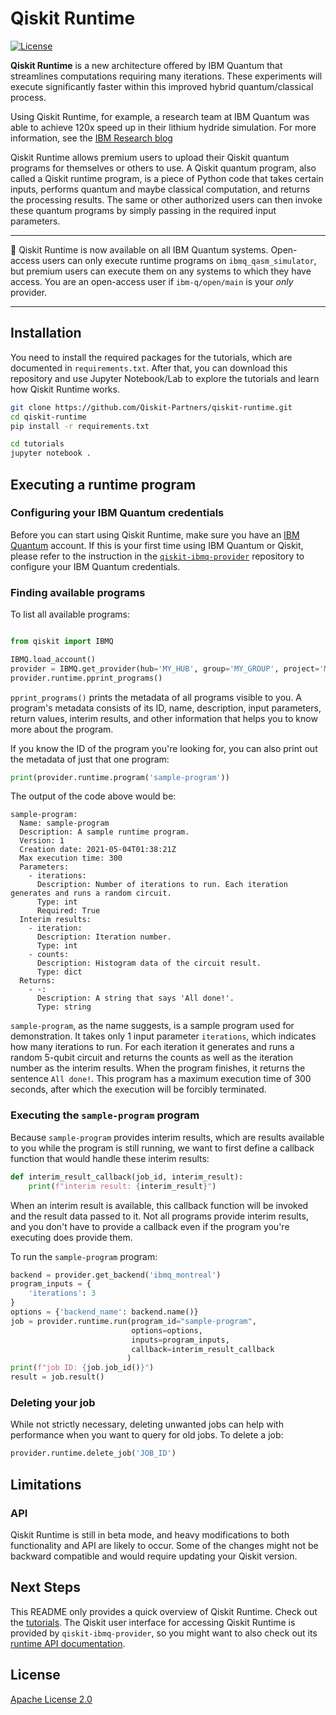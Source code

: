 # Qiskit Runtime

[![License](https://img.shields.io/github/license/Qiskit/qiskit-terra.svg?style=popout-square)](https://opensource.org/licenses/Apache-2.0)

**Qiskit Runtime** is a new architecture offered by IBM Quantum that streamlines computations 
requiring many iterations. These experiments will execute significantly faster within this 
improved hybrid quantum/classical process.  

Using Qiskit Runtime, for example, a research team at IBM Quantum was able to achieve 120x speed 
up in their lithium hydride simulation. For more information, see the 
[IBM Research blog](https://research.ibm.com/blog/120x-quantum-speedup) 

Qiskit Runtime allows premium users to upload their Qiskit quantum programs for themselves or 
others to use. A Qiskit quantum program, also called a Qiskit runtime program, is a piece of Python code that takes certain inputs, performs
quantum and maybe classical computation, and returns the processing results. The same or other
authorized users can then invoke these quantum programs by simply passing in the required input parameters.

---

:rocket: Qiskit Runtime is now available on all IBM Quantum systems. Open-access users
can only execute runtime programs on `ibmq_qasm_simulator`, but premium users can execute them on
any systems to which they have access. You are an open-access user if `ibm-q/open/main` is your 
_only_ provider.

---

## Installation

You need to install the required packages for the tutorials, which are documented in `requirements.txt`.
After that, you can download this repository and use Jupyter Notebook/Lab to explore the 
tutorials and learn how Qiskit Runtime works.

```bash
git clone https://github.com/Qiskit-Partners/qiskit-runtime.git
cd qiskit-runtime
pip install -r requirements.txt

cd tutorials
jupyter notebook .
```

## Executing a runtime program

### Configuring your IBM Quantum credentials

Before you can start using Qiskit Runtime, make sure you have an [IBM Quantum](https://quantum-computing.ibm.com)
account. If this is 
your first time using IBM Quantum or Qiskit, please refer to the instruction in the 
[`qiskit-ibmq-provider`](https://github.com/Qiskit/qiskit-ibmq-provider#configure-your-ibm-quantum-experience-credentials)
repository to configure your IBM Quantum credentials.

### Finding available programs

To list all available programs:

```python

from qiskit import IBMQ

IBMQ.load_account()
provider = IBMQ.get_provider(hub='MY_HUB', group='MY_GROUP', project='MY_PROJECT')
provider.runtime.pprint_programs()
```

`pprint_programs()` prints the metadata of all programs visible to you. A program's metadata 
consists of its ID, name, description, input parameters, return values, interim results, and 
other information that helps you to know more about the program.

If you know the ID of the program you're looking for, you can also print out the metadata of just 
that one program:

```python
print(provider.runtime.program('sample-program'))
```

The output of the code above would be:

```
sample-program:
  Name: sample-program
  Description: A sample runtime program.
  Version: 1
  Creation date: 2021-05-04T01:38:21Z
  Max execution time: 300
  Parameters:
    - iterations:
      Description: Number of iterations to run. Each iteration generates and runs a random circuit.
      Type: int
      Required: True
  Interim results:
    - iteration:
      Description: Iteration number.
      Type: int
    - counts:
      Description: Histogram data of the circuit result.
      Type: dict
  Returns:
    - -:
      Description: A string that says 'All done!'.
      Type: string
```

`sample-program`, as the name suggests, is a sample program used for demonstration. 
It takes only 1 input parameter `iterations`, which indicates how many iterations to run. 
For each iteration it generates and runs a random 5-qubit circuit and returns the counts as well 
as the iteration number as the interim results. When the program finishes, it returns the sentence 
`All done!`. This program has a maximum execution time of 300 seconds, after which the execution will
be forcibly terminated.  

### Executing the `sample-program` program

Because `sample-program` provides interim results, which are results available to you while the program is
still running, we want to first define a callback function that would handle these interim results:

```python
def interim_result_callback(job_id, interim_result):
    print(f"interim result: {interim_result}")
``` 

When an interim result is available, this callback function will be invoked and the result data passed to it.
Not all programs provide interim results, and you don't have to provide a callback even if the program you're 
executing does provide them.

To run the `sample-program` program:

```python
backend = provider.get_backend('ibmq_montreal')
program_inputs = {
    'iterations': 3
}
options = {'backend_name': backend.name()}
job = provider.runtime.run(program_id="sample-program",
                           options=options,
                           inputs=program_inputs,
                           callback=interim_result_callback
                          )
print(f"job ID: {job.job_id()}")
result = job.result()
```

### Deleting your job

While not strictly necessary, deleting unwanted jobs can help with performance when you want to query
for old jobs. To delete a job:

```python
provider.runtime.delete_job('JOB_ID')
```

## Limitations

### API

Qiskit Runtime is still in beta mode, and heavy modifications to both functionality and API 
are likely to occur. Some of the changes might not be backward compatible and would require updating
your Qiskit version.

## Next Steps

This README only provides a quick overview of Qiskit Runtime. Check out the 
[tutorials](https://github.com/Qiskit-Partners/qiskit-runtime/tree/main/tutorials).
The Qiskit user interface for accessing Qiskit Runtime is provided by `qiskit-ibmq-provider`, so you
might want to also check out its [runtime API documentation](https://qiskit.org/documentation/apidoc/ibmq_runtime.html).

## License

[Apache License 2.0](LICENSE.txt)
